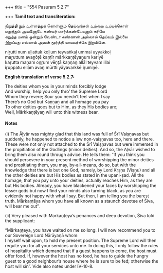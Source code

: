 +++
title = "554 Pasuram 5.2.7"

+++
**Tamil text and transliteration:**

நிறுத்தி நும் உள்ளத்துக் கொள்ளும் தெய்வங்கள் உம்மை உய்யக்கொள்  
மறுத்தும் அவனோடே கண்டீர் மார்க்கண்டேயனும் கரியே  
கறுத்த மனம் ஒன்றும் வேண்டா கண்ணன் அல்லால் தெய்வம் இல்லை  
இறுப்பது எல்லாம் அவன் மூர்த்தி யாயவர்க்கே இறுமினே.

niṟutti num uḷḷattuk koḷḷum teyvaṅkaḷ ummai uyyakkoḷ  
maṟuttum avaṉōṭē kaṇṭīr mārkkaṇṭēyaṉum kariyē  
kaṟutta maṉam oṉṟum vēṇṭā kaṇṇaṉ allāl teyvam illai  
iṟuppatu ellām avaṉ mūrtti yāyavarkkē iṟumiṉē.

**English translation of verse 5.2.7:**

The deities whom you in your minds forcibly lodge  
And worship, help you only thro’ the Supreme Lord  
Whom they revere; Sour you needn’t feel when I say  
There’s no God but Kaṇṇaṉ and all homage you pay  
To other deities goes but to Him, as they His bodies are;  
Well, Mārkkaṇṭēyaṉ will unto this witness bear.

#### Notes

\(i\) The Āḻvār was mighty glad that this land was full of Śrī Vaiṣṇavas but suddenly, he happened to notice a lew non-vaiṣṇavas too, here and there. These were not only not attached to the Śrī Vaiṣṇavas but were immersed in the propitiation of the Godlings (minor deities). And so, the Āḻvār wished to bring them also round through advice. He tells them: “If you think you should persevere in your present method of worshipping the minor deities and propitiating them, you may, by-all-means, do so, but with the knowledge that there is but one God, namely, by Lord Kṛṣṇa (Viṣṇu) and all the other deities are but His bodies as stated in the upani-ṣad. All the homage, that you pay unto your deities, actually reaches Him, as they are but His bodies. Already, you have blackened your faces by worshipping the lesser gods but now I find your minds also turning black, as you are evidently not happy with what I say. But then, I am telling you the barest truth. Mārkaṇṭēya whom you have all known as a staunch devotee of Śiva, will bear me out”.

\(ii\) Very pleased with Mārkaṇṭēya’s penances and deep devotion, Śiva told the supplicant:

“Mārkaṇṭeya, you have waited on me so long. I will now recommend you to our Sovereign Lord Nārāyaṇā whom  
I myself wait upon, to hold my present position. The Supreme Lord will then requite you for all your services unto me. In doing this, I only follow the rules of hospitality which demand that if a guest happens to come, the host must offer food. If, however the host has no food, he has to guide the hungry guest to a good neighbour’s house where he is sure to be fed; otherwise the host will sin”. Vide also notes under IV-10-8.




